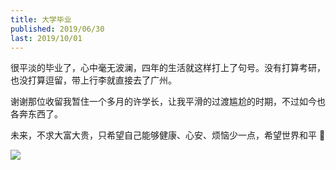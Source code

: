 ```yaml
---
title: 大学毕业
published: 2019/06/30
last: 2019/10/01
---
```


很平淡的毕业了，心中毫无波澜，四年的生活就这样打上了句号。没有打算考研，也没打算逗留，带上行李就直接去了广州。

谢谢那位收留我暂住一个多月的许学长，让我平滑的过渡尴尬的时期，不过如今也各奔东西了。

未来，不求大富大贵，只希望自己能够健康、心安、烦恼少一点，希望世界和平 🙏

![](/imgs/2019/college-end/end.jpeg)